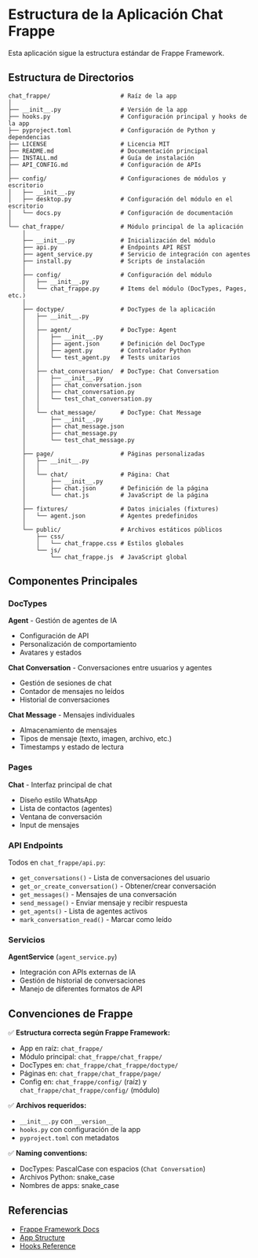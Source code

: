 # Estructura de la Aplicación Chat Frappe

Esta aplicación sigue la estructura estándar de Frappe Framework.

## Estructura de Directorios

```
chat_frappe/                    # Raíz de la app
│
├── __init__.py                 # Versión de la app
├── hooks.py                    # Configuración principal y hooks de la app
├── pyproject.toml              # Configuración de Python y dependencias
├── LICENSE                     # Licencia MIT
├── README.md                   # Documentación principal
├── INSTALL.md                  # Guía de instalación
├── API_CONFIG.md               # Configuración de APIs
│
├── config/                     # Configuraciones de módulos y escritorio
│   ├── __init__.py
│   ├── desktop.py              # Configuración del módulo en el escritorio
│   └── docs.py                 # Configuración de documentación
│
└── chat_frappe/                # Módulo principal de la aplicación
    │
    ├── __init__.py             # Inicialización del módulo
    ├── api.py                  # Endpoints API REST
    ├── agent_service.py        # Servicio de integración con agentes
    ├── install.py              # Scripts de instalación
    │
    ├── config/                 # Configuración del módulo
    │   ├── __init__.py
    │   └── chat_frappe.py      # Items del módulo (DocTypes, Pages, etc.)
    │
    ├── doctype/                # DocTypes de la aplicación
    │   ├── __init__.py
    │   │
    │   ├── agent/              # DocType: Agent
    │   │   ├── __init__.py
    │   │   ├── agent.json      # Definición del DocType
    │   │   ├── agent.py        # Controlador Python
    │   │   └── test_agent.py   # Tests unitarios
    │   │
    │   ├── chat_conversation/  # DocType: Chat Conversation
    │   │   ├── __init__.py
    │   │   ├── chat_conversation.json
    │   │   ├── chat_conversation.py
    │   │   └── test_chat_conversation.py
    │   │
    │   └── chat_message/       # DocType: Chat Message
    │       ├── __init__.py
    │       ├── chat_message.json
    │       ├── chat_message.py
    │       └── test_chat_message.py
    │
    ├── page/                   # Páginas personalizadas
    │   ├── __init__.py
    │   │
    │   └── chat/               # Página: Chat
    │       ├── __init__.py
    │       ├── chat.json       # Definición de la página
    │       └── chat.js         # JavaScript de la página
    │
    ├── fixtures/               # Datos iniciales (fixtures)
    │   └── agent.json          # Agentes predefinidos
    │
    └── public/                 # Archivos estáticos públicos
        ├── css/
        │   └── chat_frappe.css # Estilos globales
        └── js/
            └── chat_frappe.js  # JavaScript global
```

## Componentes Principales

### DocTypes

**Agent** - Gestión de agentes de IA
- Configuración de API
- Personalización de comportamiento
- Avatares y estados

**Chat Conversation** - Conversaciones entre usuarios y agentes
- Gestión de sesiones de chat
- Contador de mensajes no leídos
- Historial de conversaciones

**Chat Message** - Mensajes individuales
- Almacenamiento de mensajes
- Tipos de mensaje (texto, imagen, archivo, etc.)
- Timestamps y estado de lectura

### Pages

**Chat** - Interfaz principal de chat
- Diseño estilo WhatsApp
- Lista de contactos (agentes)
- Ventana de conversación
- Input de mensajes

### API Endpoints

Todos en `chat_frappe/api.py`:
- `get_conversations()` - Lista de conversaciones del usuario
- `get_or_create_conversation()` - Obtener/crear conversación
- `get_messages()` - Mensajes de una conversación
- `send_message()` - Enviar mensaje y recibir respuesta
- `get_agents()` - Lista de agentes activos
- `mark_conversation_read()` - Marcar como leído

### Servicios

**AgentService** (`agent_service.py`)
- Integración con APIs externas de IA
- Gestión de historial de conversaciones
- Manejo de diferentes formatos de API

## Convenciones de Frappe

✅ **Estructura correcta según Frappe Framework:**
- App en raíz: `chat_frappe/`
- Módulo principal: `chat_frappe/chat_frappe/`
- DocTypes en: `chat_frappe/chat_frappe/doctype/`
- Páginas en: `chat_frappe/chat_frappe/page/`
- Config en: `chat_frappe/config/` (raíz) y `chat_frappe/chat_frappe/config/` (módulo)

✅ **Archivos requeridos:**
- `__init__.py` con `__version__`
- `hooks.py` con configuración de la app
- `pyproject.toml` con metadatos

✅ **Naming conventions:**
- DocTypes: PascalCase con espacios (`Chat Conversation`)
- Archivos Python: snake_case
- Nombres de apps: snake_case

## Referencias

- [Frappe Framework Docs](https://frappeframework.com/docs)
- [App Structure](https://frappeframework.com/docs/user/en/basics/doctypes)
- [Hooks Reference](https://frappeframework.com/docs/user/en/python-api/hooks)
